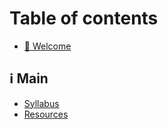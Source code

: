 # Table of contents

* [👋 Welcome](README.md)

## ℹ️ Main

* [Syllabus](main/syllabus.md)
* [Resources](main/resources.md)
